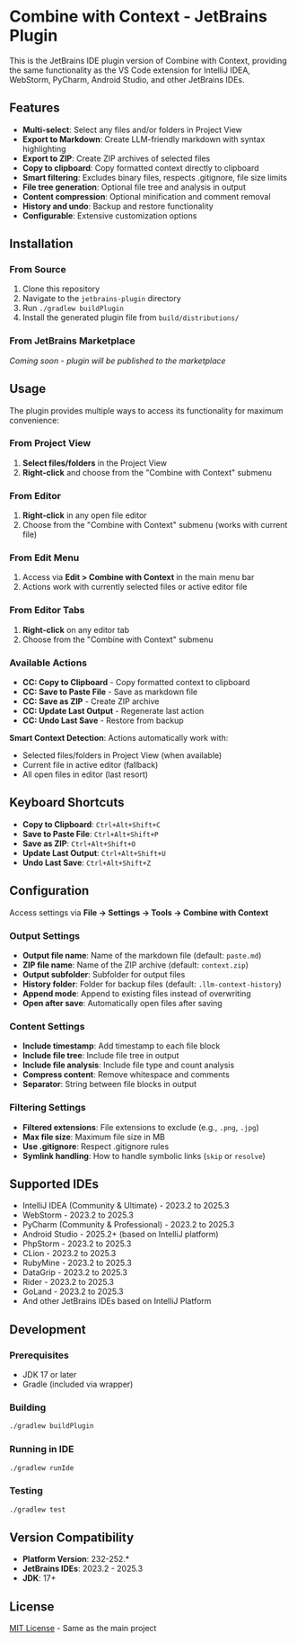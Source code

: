 # Combine with Context - JetBrains Plugin

This is the JetBrains IDE plugin version of Combine with Context, providing the same functionality as the VS Code extension for IntelliJ IDEA, WebStorm, PyCharm, Android Studio, and other JetBrains IDEs.

## Features

- **Multi-select**: Select any files and/or folders in Project View
- **Export to Markdown**: Create LLM-friendly markdown with syntax highlighting
- **Export to ZIP**: Create ZIP archives of selected files
- **Copy to clipboard**: Copy formatted context directly to clipboard
- **Smart filtering**: Excludes binary files, respects .gitignore, file size limits
- **File tree generation**: Optional file tree and analysis in output
- **Content compression**: Optional minification and comment removal
- **History and undo**: Backup and restore functionality
- **Configurable**: Extensive customization options

## Installation

### From Source

1. Clone this repository
2. Navigate to the `jetbrains-plugin` directory
3. Run `./gradlew buildPlugin`
4. Install the generated plugin file from `build/distributions/`

### From JetBrains Marketplace

*Coming soon - plugin will be published to the marketplace*

## Usage

The plugin provides multiple ways to access its functionality for maximum convenience:

### From Project View
1. **Select files/folders** in the Project View
2. **Right-click** and choose from the "Combine with Context" submenu

### From Editor
1. **Right-click** in any open file editor
2. Choose from the "Combine with Context" submenu (works with current file)

### From Edit Menu
1. Access via **Edit > Combine with Context** in the main menu bar
2. Actions work with currently selected files or active editor file

### From Editor Tabs
1. **Right-click** on any editor tab
2. Choose from the "Combine with Context" submenu

### Available Actions
- **CC: Copy to Clipboard** - Copy formatted context to clipboard
- **CC: Save to Paste File** - Save as markdown file  
- **CC: Save as ZIP** - Create ZIP archive
- **CC: Update Last Output** - Regenerate last action
- **CC: Undo Last Save** - Restore from backup

**Smart Context Detection**: Actions automatically work with:
- Selected files/folders in Project View (when available)
- Current file in active editor (fallback)
- All open files in editor (last resort)

## Keyboard Shortcuts

- **Copy to Clipboard**: `Ctrl+Alt+Shift+C`
- **Save to Paste File**: `Ctrl+Alt+Shift+P`
- **Save as ZIP**: `Ctrl+Alt+Shift+O`
- **Update Last Output**: `Ctrl+Alt+Shift+U`
- **Undo Last Save**: `Ctrl+Alt+Shift+Z`

## Configuration

Access settings via **File → Settings → Tools → Combine with Context**

### Output Settings
- **Output file name**: Name of the markdown file (default: `paste.md`)
- **ZIP file name**: Name of the ZIP archive (default: `context.zip`)
- **Output subfolder**: Subfolder for output files
- **History folder**: Folder for backup files (default: `.llm-context-history`)
- **Append mode**: Append to existing files instead of overwriting
- **Open after save**: Automatically open files after saving

### Content Settings
- **Include timestamp**: Add timestamp to each file block
- **Include file tree**: Include file tree in output
- **Include file analysis**: Include file type and count analysis
- **Compress content**: Remove whitespace and comments
- **Separator**: String between file blocks in output

### Filtering Settings
- **Filtered extensions**: File extensions to exclude (e.g., `.png`, `.jpg`)
- **Max file size**: Maximum file size in MB
- **Use .gitignore**: Respect .gitignore rules
- **Symlink handling**: How to handle symbolic links (`skip` or `resolve`)

## Supported IDEs

- IntelliJ IDEA (Community & Ultimate) - 2023.2 to 2025.3
- WebStorm - 2023.2 to 2025.3  
- PyCharm (Community & Professional) - 2023.2 to 2025.3
- Android Studio - 2025.2+ (based on IntelliJ platform)
- PhpStorm - 2023.2 to 2025.3
- CLion - 2023.2 to 2025.3
- RubyMine - 2023.2 to 2025.3
- DataGrip - 2023.2 to 2025.3
- Rider - 2023.2 to 2025.3
- GoLand - 2023.2 to 2025.3
- And other JetBrains IDEs based on IntelliJ Platform

## Development

### Prerequisites
- JDK 17 or later
- Gradle (included via wrapper)

### Building
```bash
./gradlew buildPlugin
```

### Running in IDE
```bash
./gradlew runIde
```

### Testing
```bash
./gradlew test
```

## Version Compatibility

- **Platform Version**: 232-252.*
- **JetBrains IDEs**: 2023.2 - 2025.3
- **JDK**: 17+

## License

[MIT License](../LICENSE.md) - Same as the main project